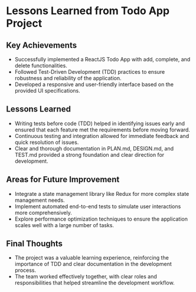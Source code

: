 # Lessons Learned from Todo App Project

## Key Achievements
- Successfully implemented a ReactJS Todo App with add, complete, and delete functionalities.
- Followed Test-Driven Development (TDD) practices to ensure robustness and reliability of the application.
- Developed a responsive and user-friendly interface based on the provided UI specifications.

## Lessons Learned
- Writing tests before code (TDD) helped in identifying issues early and ensured that each feature met the requirements before moving forward.
- Continuous testing and integration allowed for immediate feedback and quick resolution of issues.
- Clear and thorough documentation in PLAN.md, DESIGN.md, and TEST.md provided a strong foundation and clear direction for development.

## Areas for Future Improvement
- Integrate a state management library like Redux for more complex state management needs.
- Implement automated end-to-end tests to simulate user interactions more comprehensively.
- Explore performance optimization techniques to ensure the application scales well with a large number of tasks.

## Final Thoughts
- The project was a valuable learning experience, reinforcing the importance of TDD and clear documentation in the development process.
- The team worked effectively together, with clear roles and responsibilities that helped streamline the development workflow.